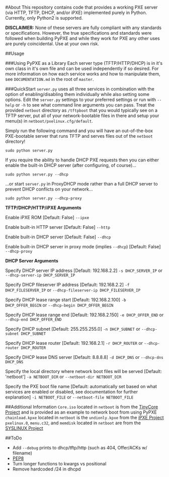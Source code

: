 #About
This repository contains code that provides a working PXE server (via HTTP, TFTP, DHCP, and/or iPXE) implemented purely in Python. Currently, only Python2 is supported.

**DISCLAIMER:** None of these servers are fully compliant with any standards or specifications. However, the true specifications and standards were followed when building PyPXE and while they work for PXE any other uses are purely coincidental. Use at your own risk.

##Usage

###Using PyPXE as a Library
Each server type (TFTP/HTTP/DHCP) is in it's own class in it's own file and can be used independently if so desired. For more information on how each service works and how to manipulate them, see  ```DOCUMENTATION.md``` in the root of ```master```.

###QuickStart
```server.py``` uses all three services in combination with the option of enabling/disabling them individually while also setting some options. Edit the ```server.py``` settings to your preferred settings or run with ```--help``` or ```-h``` to see what command line arguments you can pass. Treat the provided ```netboot``` directory as ```/tftpboot``` that you would typically see on a TFTP server, put all of your network-bootable files in there and setup your menu(s) in ```netboot/pxelinux.cfg/default```.

Simply run the following command and you will have an out-of-the-box PXE-bootable server that runs TFTP and serves files out of the ```netboot``` directory!
```shell
sudo python server.py
```
If you require the ability to handle DHCP PXE requests then you can either enable the built-in DHCP server (after configuring, of course)...
```shell
sudo python server.py --dhcp
```
...or start ```server.py``` in ProxyDHCP mode rather than a full DHCP server to prevent DHCP conflicts on your network...
```shell
sudo python server.py --dhcp-proxy
```

**TFTP/DHCP/HTTP/iPXE Arguments**

Enable iPXE ROM [Default: False] ```--ipxe```

Enable built-in HTTP server [Default: False] ```--http```

Enable built-in DHCP server [Default: False] ```--dhcp```

Enable built-in DHCP server in proxy mode (implies ```--dhcp```) [Default: False] ```--dhcp-proxy```

**DHCP Server Arguments**

Specify DHCP server IP address [Default: 192.168.2.2]
```-s DHCP_SERVER_IP``` or ```--dhcp-server-ip DHCP_SERVER_IP```

Specify DHCP fileserver IP address [Default: 192.168.2.2]
```-f DHCP_FILESERVER_IP``` or ```--dhcp-fileserver-ip DHCP_FILESERVER_IP```

Specify DHCP lease range start [Default: 192.168.2.100]
```-b DHCP_OFFER_BEGIN``` or ```--dhcp-begin DHCP_OFFER_BEGIN```

Specify DHCP lease range end [Default: 192.168.2.150]
```-e DHCP_OFFER_END``` or ```--dhcp-end DHCP_OFFER_END```

Specify DHCP subnet [Default: 255.255.255.0]
```-n DHCP_SUBNET``` or ```--dhcp-subnet DHCP_SUBNET```

Specify DHCP lease router [Default: 192.168.2.1]
```-r DHCP_ROUTER``` or ```--dhcp-router DHCP_ROUTER```

Specify DHCP lease DNS server [Default: 8.8.8.8]
```-d DHCP_DNS``` or ```--dhcp-dns DHCP_DNS```

Specify the local directory where network boot files will be served [Default: 'netboot']
```-a NETBOOT_DIR``` or ```--netboot-dir NETBOOT_DIR```

Specify the PXE boot file name [Default: automatically set based on what services are enabled or disabled, see documentation for further explanation]
```-i NETBOOT_FILE``` or ```--netboot-file NETBOOT_FILE```

##Additional Information
```Core.iso``` located in ```netboot``` is from the [TinyCore Project](http://distro.ibiblio.org/tinycorelinux/) and is provided as an example to network boot from using PyPXE
```chainload.kpxe``` located in ```netboot``` is the ```undionly.kpxe``` from the [iPXE Project](http://ipxe.org/)  
```pxelinux.0```, ```menu.c32```, and ```memdisk``` located in ```netboot``` are from the [SYSLINUX Project](http://www.syslinux.org/)  

##ToDo
- Add ```--debug``` prints to dhcp/tftp/http (such as 404, Offer/ACKs w/ filename)
- [PEP8](http://legacy.python.org/dev/peps/pep-0008/)
- Turn longer functions to kwargs vs positional
- Remove hardcoded /24 in dhcpd